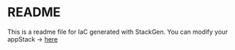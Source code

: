 # README
This is a readme file for IaC generated with StackGen.
You can modify your appStack -> [here](http://main.dev.stackgen.com/appstacks/5b6f4bb5-9460-4fb7-82c1-f289e639bd52)
